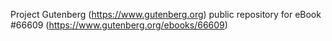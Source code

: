 Project Gutenberg (https://www.gutenberg.org) public repository for
eBook #66609 (https://www.gutenberg.org/ebooks/66609)
